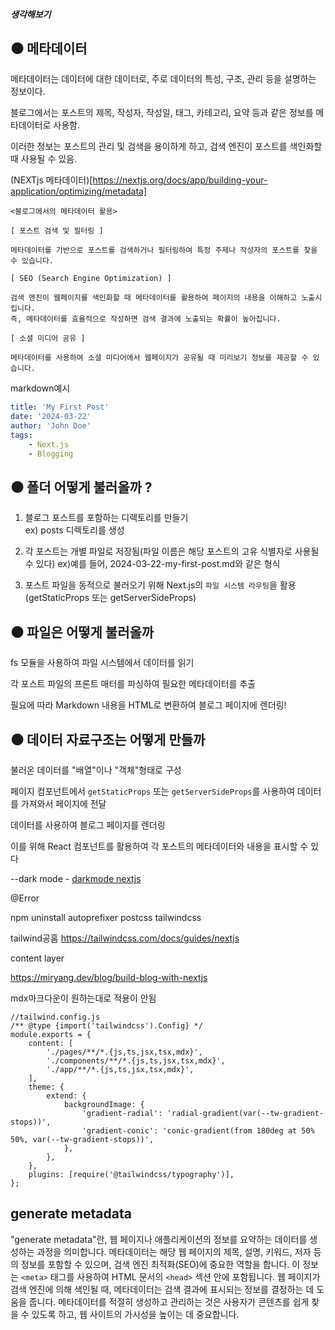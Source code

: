 ##### 생각해보기

## ⚫️ 메타데이터

메타데이터는 데이터에 대한 데이터로, 주로 데이터의 특성, 구조, 관리 등을 설명하는 정보이다.

블로그에서는 포스트의 제목, 작성자, 작성일, 태그, 카테고리, 요약 등과 같은 정보를 메타데이터로 사용함.

이러한 정보는 포스트의 관리 및 검색을 용이하게 하고, 검색 엔진이 포스트를 색인화할 때 사용될 수 있음.

(NEXTjs 메타데이터)[https://nextjs.org/docs/app/building-your-application/optimizing/metadata]

```
<블로그에서의 메타데이터 활용>

[ 포스트 검색 및 필터링 ]

메타데이터를 기반으로 포스트를 검색하거나 필터링하여 특정 주제나 작성자의 포스트를 찾을 수 있습니다.

[ SEO (Search Engine Optimization) ]

검색 엔진이 웹페이지를 색인화할 때 메타데이터를 활용하여 페이지의 내용을 이해하고 노출시킵니다.
즉, 메타데이터를 효율적으로 작성하면 검색 결과에 노출되는 확률이 높아집니다.

[ 소셜 미디어 공유 ]

메타데이터를 사용하여 소셜 미디어에서 웹페이지가 공유될 때 미리보기 정보를 제공할 수 있습니다.
```

markdown예시

```yaml
title: 'My First Post'
date: '2024-03-22'
author: 'John Doe'
tags:
    - Next.js
    - Blogging
```

## ⚫️ 폴더 어떻게 불러올까 ?

1. 블로그 포스트를 포함하는 디렉토리를 만들기 </br>
   ex) posts 디렉토리를 생성

2. 각 포스트는 개별 파일로 저장됨(파일 이름은 해당 포스트의 고유 식별자로 사용될 수 있다)
   ex)예를 들어, 2024-03-22-my-first-post.md와 같은 형식

3. 포스트 파일을 동적으로 불러오기 위해 Next.js의 `파일 시스템 라우팅`을 활용
   (getStaticProps 또는 getServerSideProps)

## ⚫️ 파일은 어떻게 불러올까

fs 모듈을 사용하여 파일 시스템에서 데이터를 읽기

각 포스트 파일의 프론트 매터를 파싱하여 필요한 메타데이터를 추출

필요에 따라 Markdown 내용을 HTML로 변환하여 블로그 페이지에 렌더링!

## ⚫️ 데이터 자료구조는 어떻게 만들까

불러온 데이터를 "배열"이나 "객체"형태로 구성

페이지 컴포넌트에서 `getStaticProps` 또는 `getServerSideProps`를 사용하여 데이터를 가져와서 페이지에 전달

데이터를 사용하여 블로그 페이지를 렌더링

이를 위해 React 컴포넌트를 활용하여 각 포스트의 메타데이터와 내용을 표시할 수 있다

--dark mode -
[darkmode nextjs](https://tailwindcss.com/docs/dark-mode)

@Error

npm uninstall autoprefixer postcss tailwindcss​

tailwind공홈
https://tailwindcss.com/docs/guides/nextjs

content layer

https://miryang.dev/blog/build-blog-with-nextjs

mdx마크다운이 원하는대로 적용이 안됨

```tsx
//tailwind.config.js
/** @type {import('tailwindcss').Config} */
module.exports = {
    content: [
        './pages/**/*.{js,ts,jsx,tsx,mdx}',
        './components/**/*.{js,ts,jsx,tsx,mdx}',
        './app/**/*.{js,ts,jsx,tsx,mdx}',
    ],
    theme: {
        extend: {
            backgroundImage: {
                'gradient-radial': 'radial-gradient(var(--tw-gradient-stops))',
                'gradient-conic': 'conic-gradient(from 180deg at 50% 50%, var(--tw-gradient-stops))',
            },
        },
    },
    plugins: [require('@tailwindcss/typography')],
};
```

## generate metadata

"generate metadata"란, 웹 페이지나 애플리케이션의 정보를 요약하는 데이터를 생성하는 과정을 의미합니다. 메타데이터는 해당 웹 페이지의 제목, 설명, 키워드, 저자 등의 정보를 포함할 수 있으며, 검색 엔진 최적화(SEO)에 중요한 역할을 합니다. 이 정보는 `<meta>` 태그를 사용하여 HTML 문서의 `<head>` 섹션 안에 포함됩니다. 웹 페이지가 검색 엔진에 의해 색인될 때, 메타데이터는 검색 결과에 표시되는 정보를 결정하는 데 도움을 줍니다. 메타데이터를 적절히 생성하고 관리하는 것은 사용자가 콘텐츠를 쉽게 찾을 수 있도록 하고, 웹 사이트의 가시성을 높이는 데 중요합니다.
